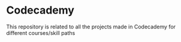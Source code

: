# Codecademy
This repository is related to all the projects made in Codecademy for different courses/skill paths

